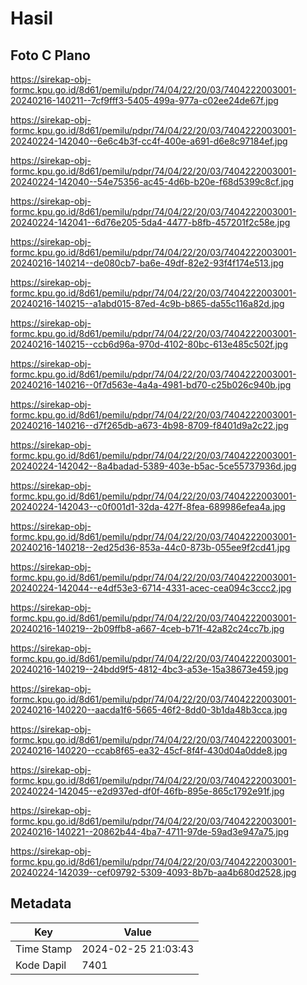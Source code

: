 # Hasil

## Foto C Plano

https://sirekap-obj-formc.kpu.go.id/8d61/pemilu/pdpr/74/04/22/20/03/7404222003001-20240216-140211--7cf9fff3-5405-499a-977a-c02ee24de67f.jpg

https://sirekap-obj-formc.kpu.go.id/8d61/pemilu/pdpr/74/04/22/20/03/7404222003001-20240224-142040--6e6c4b3f-cc4f-400e-a691-d6e8c97184ef.jpg

https://sirekap-obj-formc.kpu.go.id/8d61/pemilu/pdpr/74/04/22/20/03/7404222003001-20240224-142040--54e75356-ac45-4d6b-b20e-f68d5399c8cf.jpg

https://sirekap-obj-formc.kpu.go.id/8d61/pemilu/pdpr/74/04/22/20/03/7404222003001-20240224-142041--6d76e205-5da4-4477-b8fb-457201f2c58e.jpg

https://sirekap-obj-formc.kpu.go.id/8d61/pemilu/pdpr/74/04/22/20/03/7404222003001-20240216-140214--de080cb7-ba6e-49df-82e2-93f4f174e513.jpg

https://sirekap-obj-formc.kpu.go.id/8d61/pemilu/pdpr/74/04/22/20/03/7404222003001-20240216-140215--a1abd015-87ed-4c9b-b865-da55c116a82d.jpg

https://sirekap-obj-formc.kpu.go.id/8d61/pemilu/pdpr/74/04/22/20/03/7404222003001-20240216-140215--ccb6d96a-970d-4102-80bc-613e485c502f.jpg

https://sirekap-obj-formc.kpu.go.id/8d61/pemilu/pdpr/74/04/22/20/03/7404222003001-20240216-140216--0f7d563e-4a4a-4981-bd70-c25b026c940b.jpg

https://sirekap-obj-formc.kpu.go.id/8d61/pemilu/pdpr/74/04/22/20/03/7404222003001-20240216-140216--d7f265db-a673-4b98-8709-f8401d9a2c22.jpg

https://sirekap-obj-formc.kpu.go.id/8d61/pemilu/pdpr/74/04/22/20/03/7404222003001-20240224-142042--8a4badad-5389-403e-b5ac-5ce55737936d.jpg

https://sirekap-obj-formc.kpu.go.id/8d61/pemilu/pdpr/74/04/22/20/03/7404222003001-20240224-142043--c0f001d1-32da-427f-8fea-689986efea4a.jpg

https://sirekap-obj-formc.kpu.go.id/8d61/pemilu/pdpr/74/04/22/20/03/7404222003001-20240216-140218--2ed25d36-853a-44c0-873b-055ee9f2cd41.jpg

https://sirekap-obj-formc.kpu.go.id/8d61/pemilu/pdpr/74/04/22/20/03/7404222003001-20240224-142044--e4df53e3-6714-4331-acec-cea094c3ccc2.jpg

https://sirekap-obj-formc.kpu.go.id/8d61/pemilu/pdpr/74/04/22/20/03/7404222003001-20240216-140219--2b09ffb8-a667-4ceb-b71f-42a82c24cc7b.jpg

https://sirekap-obj-formc.kpu.go.id/8d61/pemilu/pdpr/74/04/22/20/03/7404222003001-20240216-140219--24bdd9f5-4812-4bc3-a53e-15a38673e459.jpg

https://sirekap-obj-formc.kpu.go.id/8d61/pemilu/pdpr/74/04/22/20/03/7404222003001-20240216-140220--aacda1f6-5665-46f2-8dd0-3b1da48b3cca.jpg

https://sirekap-obj-formc.kpu.go.id/8d61/pemilu/pdpr/74/04/22/20/03/7404222003001-20240216-140220--ccab8f65-ea32-45cf-8f4f-430d04a0dde8.jpg

https://sirekap-obj-formc.kpu.go.id/8d61/pemilu/pdpr/74/04/22/20/03/7404222003001-20240224-142045--e2d937ed-df0f-46fb-895e-865c1792e91f.jpg

https://sirekap-obj-formc.kpu.go.id/8d61/pemilu/pdpr/74/04/22/20/03/7404222003001-20240216-140221--20862b44-4ba7-4711-97de-59ad3e947a75.jpg

https://sirekap-obj-formc.kpu.go.id/8d61/pemilu/pdpr/74/04/22/20/03/7404222003001-20240224-142039--cef09792-5309-4093-8b7b-aa4b680d2528.jpg


## Metadata

| Key        | Value               |
| ---------- | ------------------- |
| Time Stamp | 2024-02-25 21:03:43 |
| Kode Dapil | 7401                |



